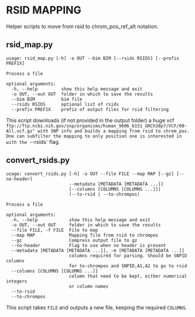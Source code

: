 # RSID MAPPING

Helper scripts to move from rsid to chrom_pos_ref_alt notation.

## rsid_map.py

```
usage: rsid_map.py [-h] -o OUT --bim BIM [--rsids RSIDS] [--prefix PREFIX]

Process a file

optional arguments:
  -h, --help         show this help message and exit
  -o OUT, --out OUT  folder in which to save the results
  --bim BIM          bim file
  --rsids RSIDS      optional list of rsids
  --prefix PREFIX    prefix of output files for rsid filtering
```

This script downloads (if not provided in the output folder) a huge vcf `ftp://ftp.ncbi.nih.gov/snp/organisms/human_9606_b151_GRCh38p7/VCF/00-All.vcf.gz" with SNP info and builds a mapping from rsid to chrom_pos.
One can subfilter the mapping to only position one is interested in with the `--rsids` flag. 

## convert_rsids.py

```
usage: convert_rsids.py [-h] -o OUT --file FILE --map MAP [--gz] [--no-header]
                        --metadata [METADATA [METADATA ...]]
                        [--columns [COLUMNS [COLUMNS ...]]]
                        (--to-rsid | --to-chrompos)

Process a file

optional arguments:
  -h, --help            show this help message and exit
  -o OUT, --out OUT     folder in which to save the results
  --file FILE, -f FILE  File to map
  --map MAP             Mapping file from rsid to chrompos
  --gz                  Compress output file to gz
  --no-header           Flag to use when no header is present
  --metadata [METADATA [METADATA ...]], -m [METADATA [METADATA ...]]
                        columns required for parsing. Should be SNPID columns
                        for to-chrompos and SNPID,A1,A2 to go to rsid
  --columns [COLUMNS [COLUMNS ...]]
                        column that need to be kept, either numerical integers
                        or column names
  --to-rsid
  --to-chrompos
```

This script takes `FILE` and outputs a new file, keeping the required `COLUMNS`. 